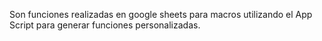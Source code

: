 
Son funciones realizadas en google sheets para macros utilizando el App Script para generar funciones personalizadas.

